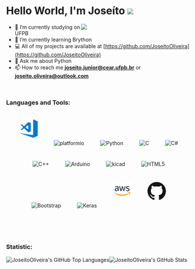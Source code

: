 # Hello World, I'm Joseíto <img src="https://raw.githubusercontent.com/aemmadi/aemmadi/master/wave.gif" width="30px">

<img align='right' src="https://media.giphy.com/media/SWoSkN6DxTszqIKEqv/giphy.gif" width="300">


- 🔭 I’m currently studying on UFPB
- 🌱 I’m currently learning Brython
- 💻 All of my projects are available at [https://github.com/JoseitoOliveira](https://github.com/JoseitoOliveira)
- 💬 Ask me about Python
- 📫 How to reach me **joseito.junior@cear.ufpb.br** or **joseito.oliveira@outlook.com**

<br />

### Languages and Tools:

<div align="center">

<img style="margin: 20px" alt="Visual Studio Code" height="50" src="https://raw.githubusercontent.com/github/explore/80688e429a7d4ef2fca1e82350fe8e3517d3494d/topics/visual-studio-code/visual-studio-code.png"/>

<img style="margin: 20px" alt="platformio" height="50" src="https://cdn.platformio.org/images/platformio-logo.17fdc3bc.png" />

<img style="margin: 20px" src="https://profilinator.rishav.dev/skills-assets/python-original.svg" alt="Python" height="50"/>

<img style="margin: 20px" src="https://profilinator.rishav.dev/skills-assets/c-original.svg" alt="C" height="50"/>

<img style="margin: 20px" src="https://profilinator.rishav.dev/skills-assets/csharp-original.svg" alt="C#" height="50"/>

<img style="margin: 20px" src="https://profilinator.rishav.dev/skills-assets/cplusplus-original.svg" alt="C++" height="50" />

<img style="margin: 20px" src="https://profilinator.rishav.dev/skills-assets/arduino.png" alt="Arduino" height="50" />  

<img style="margin: 20px" alt="kicad" height="50" src="https://user-images.githubusercontent.com/352202/53980744-60746100-4111-11e9-9f8c-17ca6b50efd8.png" />

<img style="margin: 20px" src="https://profilinator.rishav.dev/skills-assets/html5-original-wordmark.svg" alt="HTML5" height="50" />  

<img style="margin: 20px" src="https://profilinator.rishav.dev/skills-assets/bootstrap-plain.svg" alt="Bootstrap" height="50" />

<img style="margin: 20px" src="https://profilinator.rishav.dev/skills-assets/keras.png" alt="Keras" height="50" />  

<img style="margin: 20px" alt="AWS" height="50" src="https://raw.githubusercontent.com/github/explore/fbceb94436312b6dacde68d122a5b9c7d11f9524/topics/aws/aws.png" />

<img style="margin: 20px" alt="GitHub" height="50" src="https://raw.githubusercontent.com/github/explore/78df643247d429f6cc873026c0622819ad797942/topics/github/github.png" />

</div>

<br />
<br />
<br />

### Statistic:

<img align="left" alt="JoseitoOliveira's GitHub Top Languages" src="https://github-readme-stats.vercel.app/api/top-langs/?username=JoseitoOliveira&layout=compact&hide_border=true" />
<img align="left" alt="JoseitoOliveira's GitHub Stats" src="https://github-readme-stats.vercel.app/api?username=JoseitoOliveira&show_icons=true&hide_border=true" />
